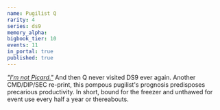 ```yaml
---
name: Pugilist Q
rarity: 4
series: ds9
memory_alpha:
bigbook_tier: 10
events: 11
in_portal: true
published: true
---
```


[_"I'm not Picard."_](https://www.youtube.com/watch?v=Etc8qdqiR5k) And then Q never visited DS9 ever again. Another CMD/DIP/SEC re-print, this pompous pugilist's prognosis predisposes precarious productivity. In short, bound for the freezer and unthawed for event use every half a year or thereabouts.
